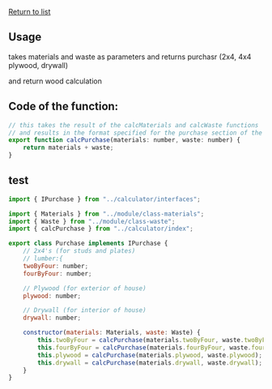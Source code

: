 [Return to list](./readme.md) 

## Usage
takes materials and waste as parameters
and returns purchasr (2x4, 4x4 plywood, drywall) 


and return wood calculation

## Code of the function: 

```javascript
// this takes the result of the calcMaterials and calcWaste functions
// and results in the format specified for the purchase section of the interface
export function calcPurchase(materials: number, waste: number) {
    return materials + waste;
}
```

## test

```Javascript
import { IPurchase } from "../calculator/interfaces";

import { Materials } from "../module/class-materials";
import { Waste } from "../module/class-waste";
import { calcPurchase } from "../calculator/index";

export class Purchase implements IPurchase {
    // 2x4's (for studs and plates)
    // lumber:{
    twoByFour: number;
    fourByFour: number;

    // Plywood (for exterior of house)
    plywood: number;

    // Drywall (for interior of house)
    drywall: number;

    constructor(materials: Materials, waste: Waste) {
        this.twoByFour = calcPurchase(materials.twoByFour, waste.twoByFour);
        this.fourByFour = calcPurchase(materials.fourByFour, waste.fourByFour);
        this.plywood = calcPurchase(materials.plywood, waste.plywood);
        this.drywall = calcPurchase(materials.drywall, waste.drywall);
    }
}
